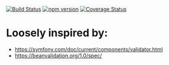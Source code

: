 [![Build Status](https://travis-ci.org/stopsopa/validator.svg?branch=v0.0.49)](https://travis-ci.org/stopsopa/validator)
[![npm version](https://badge.fury.io/js/%40stopsopa%2Fvalidator.svg)](https://badge.fury.io/js/%40stopsopa%2Fvalidator)
[![Coverage Status](https://coveralls.io/repos/github/stopsopa/validator/badge.svg?branch=v0.0.49)](https://coveralls.io/github/stopsopa/validator?branch=v0.0.49)

# Loosely inspired by:
- https://symfony.com/doc/current/components/validator.html
- https://beanvalidation.org/1.0/spec/


